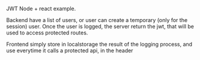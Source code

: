 JWT Node + react example.

Backend have a list of users, or user can create a temporary (only for the session) user.
Once the user is logged, the server return the jwt, that will be used to access protected routes. 

Frontend simply store in localstorage the result of the logging process, and use everytime it calls a protected api, in the header